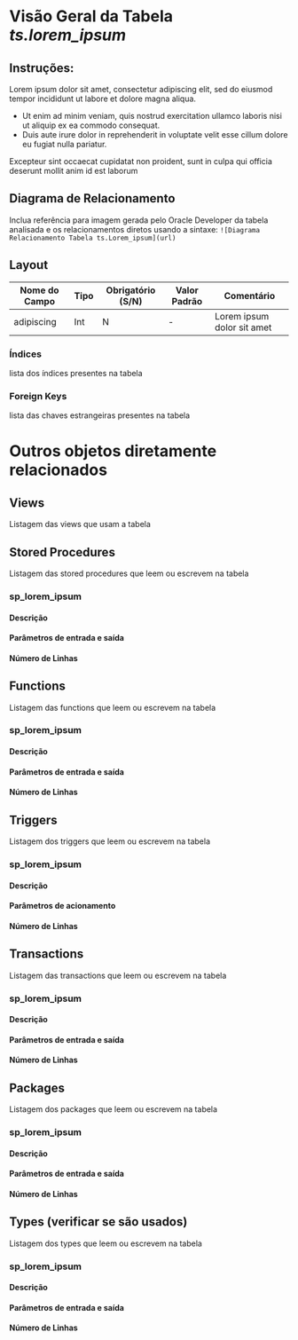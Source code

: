 # Visão Geral da Tabela _ts.lorem_ipsum_
## Instruções:
Lorem ipsum dolor sit amet, consectetur adipiscing elit, sed do eiusmod tempor incididunt ut labore et dolore magna aliqua. 
* Ut enim ad minim veniam, quis nostrud exercitation ullamco laboris nisi ut aliquip ex ea commodo consequat.
* Duis aute irure dolor in reprehenderit in voluptate velit esse cillum dolore eu fugiat nulla pariatur.

Excepteur sint occaecat cupidatat non proident, sunt in culpa qui officia deserunt mollit anim id est laborum

## Diagrama de Relacionamento
Inclua referência para imagem gerada pelo Oracle Developer da tabela analisada e os relacionamentos diretos usando a sintaxe:
```![Diagrama Relacionamento Tabela ts.Lorem_ipsum](url)```

## Layout
Nome do Campo | Tipo | Obrigatório (S/N) | Valor Padrão | Comentário
------------- | ---- | ------------------| ------------ | ----------
adipiscing|Int|N|-|Lorem ipsum dolor sit amet



### Índices
lista dos índices presentes na tabela

### Foreign Keys
lista das chaves estrangeiras presentes na tabela

# Outros objetos diretamente relacionados
## Views
Listagem das views que usam a tabela

## Stored Procedures
Listagem das stored procedures que leem ou escrevem na tabela

### sp_lorem_ipsum
#### Descrição

#### Parâmetros de entrada e saída

#### Número de Linhas


## Functions
Listagem das functions  que leem ou escrevem na tabela

### sp_lorem_ipsum
#### Descrição

#### Parâmetros de entrada e saída

#### Número de Linhas


## Triggers
Listagem dos triggers que leem ou escrevem na tabela

### sp_lorem_ipsum
#### Descrição

#### Parâmetros de acionamento

#### Número de Linhas



## Transactions
Listagem das transactions que leem ou escrevem na tabela

### sp_lorem_ipsum
#### Descrição

#### Parâmetros de entrada e saída

#### Número de Linhas


## Packages
Listagem dos packages que leem ou escrevem na tabela

### sp_lorem_ipsum
#### Descrição

#### Parâmetros de entrada e saída

#### Número de Linhas

## Types (verificar se são usados)
Listagem dos types que leem ou escrevem na tabela

### sp_lorem_ipsum
#### Descrição

#### Parâmetros de entrada e saída

#### Número de Linhas


